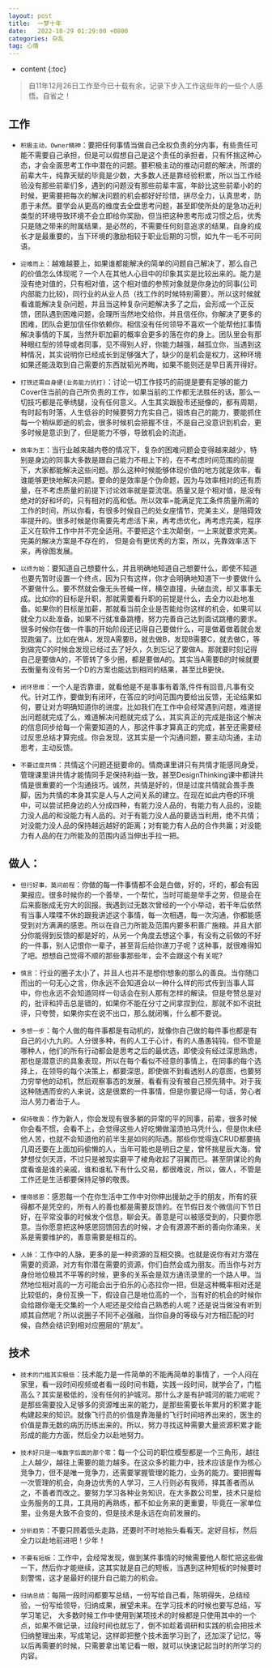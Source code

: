 ```yaml
---
layout: post
title:  一梦十年
date:   2022-10-29 01:29:00 +0800
categories: 杂乱
tag: 心情
---
```


* content
{:toc}


> 自11年12月26日工作至今已十载有余，记录下步入工作这些年的一些个人感悟。自省之！

## 工作

+ `积极主动，Owner精神`：要把任何事情当做自己全权负责的分内事，有些责任可能不需要自己承担，但是可以假想自己是这个责任的承担者，只有怀揣这种心态，才会全面思考工作中潜在的问题。要积极主动的推动问题的解决，所谓的前辈大牛，纯靠天赋的毕竟是少数，大多数人还是靠经验积累，所以当工作经验没有那些前辈们多，遇到的问题没有那些前辈丰富，年龄比这些前辈小的的时候，更需要把每次的解决问题的机会都好好珍惜，拼尽全力，认真思考，防患于未然。要学会从更高的维度去全盘思考问题，甚至即使所处的是急功近利类型的环境导致环境不会立即给你奖励，但当把这种思考形成习惯之后，优秀只是随之带来的附属结果，是必然的，不需要任何刻意追求的结果，自身的成长才是最重要的，当下环境的激励相较于职业后期的习惯，如九牛一毛不可同语。

+ `迎难而上`：越难越要上，如果谁都能解决的简单的问题自己解决了，那么自己的价值怎么体现呢？一个人在其他人心目中的印象其实是比较出来的。能力是没有绝对值的，只有相对值，这个相对值的参照对象就是你身边的同事(公司内部能力比较)，同行业的从业人员（找工作的时候特别需要）。所以这时候就看谁能解决复杂问题，并且当这种复杂问题解决多了之后，会形成一个正反馈，团队遇到困难问题，会理所当然地交给你，并且信任你，你解决了更多的困难，团队会更加信任你依赖你。相信没有任何领导不喜欢一个能帮他扛事情解决事情的下属，当然升职加薪的概率会更多的落在你的身上。团队里会有那种眼红型的领导或者同事，见不得别人好，你能力越强，越孤立你，当遇到这种情况，其实说明你已经成长到足够强大了，缺少的是机会是权力，这种环境如果还能汲取到自己需要的东西就韬光养晦，如果不能则还是早日离开得好。

+ `打铁还需自身硬(业务能力抗打)`：讨论一切工作技巧的前提是要有足够的能力Cover住当前的自己所负责的工作，如果当前的工作都无法胜任的话，那么一切技巧都是花拳绣腿，没有任何意义。人生其实跟股市还挺像的，都有周期，有时起有时落，人生低谷的时候要努力充实自己，锻炼自己的能力，要能抓住每一个稍纵即逝的机会，很多时候机会把握不住，不是自己没意识到机会，更多时候是意识到了，但是能力不够，导致机会的流逝。

+ `效率为王`：当行业越来越内卷的情况下，复杂的困难问题会变得越来越少，特别是身边的同事大多数是跟自己能力不相上下的，在不考虑时间范围的前提下，大家都能解决这些问题。那么这种时候能够体现价值的地方就是效率，看谁能够更快地解决问题。要命的是效率是个伪命题，因为与效率相对的还有质量，在不考虑质量的前提下讨论效率就是耍流氓。质量又是个相对值，是没有绝对的好和坏的，只有相对的高和低。所以效率=能满足完工条件质量所需的工作的时间，所以你看，有很多时候自己的处女座情节，完美主义，是阻碍效率提升的。很多时候是你需要先考虑活下来，再考虑优化，再考虑完美，程序正义在软件工作中并不完全适用。不要把这个主次颠倒，一上来就要求完美。完美的解决方案是不存在的， 但是会有更优秀的方案，所以，先靠效率活下来，再徐图发展。

+ `以终为始`：要知道自己想要什么，并且明确地知道自己想要什么，即使不知道也要先暂时设置一个终点，因为只有这样，你才会明确地知道下一步要做什么不要做什么。要不然就会像无头苍蝇一样，横空直撞，头破血流，却又事事无成。比如你的目标是升职，那就需要看升职的前提是什么，去全力以赴地准备。如果你的目标是加薪，那就看当前企业是否能给你这样的机会，如果可以就全力以赴准备，如果不行就准备跳槽，努力完善自己达到面试跳槽的要求。很多时候你在做一件事的开始阶段还记得自己要做什么，可是做着做着就会发现跑偏了。比如在做A，发现A需要B，就去做B，发现B需要C，就去做C，等到做完C的时候会发现已经过去了好久，久到忘记了要做A。那就要时刻记得自己是要做A的，不管转了多少圈，都是要做A的。其实当A需要B的时候就要去衡量有没有另一个D的方案也能达到相同的结果，甚至比B更快。

+ `闭环思维`：一个人是否靠谱，就看他是不是事事有着落,件件有回音,凡事有交代。针对工作，要做到有闭环，在答应的时间范围内要给出反馈，无论结果如何，要让对方明确知道你的进度。比如我们在工作中会经常遇到问题，难道提出问题就完成了么，难道解决问题就完成了么，其实真正的完成是指这个解决的信息同步给每一个需要知道的人，那这件事才算真正的完成，甚至还需要经过反思总结才算完成。你会发现，这其实是一个沟通问题，要主动沟通，主动思考，主动反馈。

+ `不要过度共情`：共情这个问题还挺要命的。情商课里讲只有共情才能感同身受，管理课里讲共情才能情同手足保持利益一致，甚至DesignThinking课中都讲共情是很重要的一个沟通技巧。诚然，共情是好的，但是过度共情就会畏手畏脚，因为共情的本身其实是人与人之间关系的建立。在现在如此内卷的环境中，可以尝试把身边的人分成四种，有能力没人品的，有能力有人品的，没能力没人品的和没能力有人品的。对于有能力没人品的要适当利用，绝不共情；对没能力没人品的保持越远越好的距离；对有能力有人品的合作共赢；对没能力有人品的在力所能及的范围内适当伸出手拉一把。

## 做人：

+ `但行好事，莫问前程`：你做的每一件事情都不会是白做，好的，坏的，都会有因果报应。很多时候你的一个善举，一个帮忙，当时可能是举手之劳，但是会在后来膨胀成无穷大的回报。我遇到过无数次曾经的一个小举动，若干年后依然有当事人喋喋不休的跟我讲述这个事情，每一次相遇，每一次沟通，你都能感受到对方满满的感恩。所以在自己力所能及范围内要多积善广施粮。并且大部分你能得到反馈的都是好的，从另一个角度去想这个事，有没有之前做的不好的一件事，别人记恨你一辈子，甚至背后给你递刀子呢？这种事，就很难得知了吧。想想自己觉得不顺的那些事那些年，会不会跟这个有关呢?

+ `慎言`：行业的圈子太小了，并且人也并不是想你想象的那么的善良。当你随口而出的一句无心之言，你永远不会知道会以一种什么样的形式传到当事人耳中，你也永远不会知道同样一句话会在别人那有怎样的解读。但是夸赞总是对的，批评和抨击总是错的，如果你不能在分寸之间拿捏到位，那就不如不说批评，只夸赞，如果你实在说不出口，那么就闭嘴，什么都不要说。

+ `多想一步`：每个人做的每件事都是有动机的，就像你自己做的每件事也都是有自己的小九九的。人分很多种，有的人工于心计，有的人愚愚钝钝，但不管是哪种人，他们的所有行动都会是思考之后的最优选，即使没有经过深思熟虑，那也是潜意识的具象表现，所以在每个看似不经意的事情上，在同事的每个选择上，在领导的每个决策上，都要深思，即使做不到看透别人的意图，也要努力穷举他的动机，然后观察事态的发展，看看有没有被自己预先猜中。对于我这种随遇而安的人来说，这是很累的一件事情，但是你要记得一句话，劳心者治人劳力者治于人。

+ `保持敬畏`：作为新人，你会发现有很多躺的异常的平的同事，前辈，很多时候你会看不惯，会看不上，会觉得这些人好吃懒做溜须拍马凭什么，但是你未经他人苦，也就不会知道他的前半生是如何的际遇。那些你觉得连CRUD都要搞几周还要在上面加码偷懒的人，当年可能也是明日之星，曾怀揣星辰大海，曾梦想仗剑天涯，不过只是被现实磨平了棱角收起了羽翼而已。甚至阴谋论的角度看谁是谁的亲戚，谁和谁私下有什么交易，都很难说，所以，做人，不管是工作还是生活都要保持足够的敬畏。

+ `懂得感恩`：感恩每一个在你生活中工作中对你伸出援助之手的朋友，所有的获得都不是凭空的，所有人的善也都是需要反馈的。在节假日发个微信问下节日好，在平常没事的时候发个信息，聊会天。善意是可以被感受到的，只要你愿意。当你愿意把这种感恩回馈回去的时候，才会有源源不断的善向你涌来，关系是需要维护的，善意需要是相互的。

+ `人脉`：工作中的人脉，更多的是一种资源的互相交换。也就是说你有对方潜在需要的资源，对方有你潜在需要的资源，你们自然会成为朋友。而当你与对方身份地位极其不平等的时候，更多的关系会是双方通讯录里的一个路人甲。当然地位相对高的一方可能会出于伯乐的心态拉你一把，但是这种概率相对还是比较低的，身份互换一下，假设自己是地位高的一个，当有好的机会的时候你会给跟你毫无交集的一个人呢还是交给自己熟悉的人呢？还是说当做没有听到顺其自然呢？所以说圈子不同不必强融，当你自身的等级与对方相匹配的时候，自然会结识到相对应圈层的“朋友”。

## 技术

+ `技术的门槛其实极低`：技术能力是一件简单的不能再简单的事情了，一个人闷在家里，看一段时间视频或者看一段时间书籍，实践一段时间，就学会了，门槛高么？其实是极低的，没有任何的护城河。那什么才是有护城河的能力呢呢？是那些需要投入足够多的资源堆出来的能力，是那些需要长年累月的积累才能构建起来的知识。就像飞行员的价值是靠海量的飞行时间培养出来的，医生的价值是靠无数的病历历练出来的。所以，努力寻找这种需要大量资源积累才能形成的能力方面，然后全力以赴地努力。

+ `技术好只是一堆数字后面的那个零`：每一个公司的职位模型都是一个三角形，越往上人越少，越往上需要的能力越多。在这众多的能力中，技术应该是作为核心竞争力，但不是唯一竞争力，还需要掌握管理的能力，业务的能力。要把握每一次管理的机会，向身边优秀的人学习，三人行则必有我师，择其善者而从之，不善者而改之。要努力学习各种业务知识，在大多数公司里，技术只是给业务服务的工具，工具用的再熟练，都不如业务来的更重要，毕竟在一家单位里，业务是大致不会变的，但是技术是永远在向前发展的。

+ `分析趋势`：不要只顾着低头走路，还要时不时地抬头看看天。定好目标，然后全力以赴地前进吧！少年！

+ `不要有短板`：工作中，会经常发现，做到某件事情的时候需要他人帮忙把这些做一下，然后你才能继续，这其实就是自己的短板，当遇到这种短板的时候要时刻警惕，这才是最好的提升自己能力的机会。

+ `归纳总结`：每隔一段时间都要写总结，一份写给自己看，陈明得失，总结经验，一份写给领导，归纳成果，展望未来。在学习技术的时候也要写总结，写学习笔记， 大多数时候工作中使用到某项技术的时候都是只使用其中的一个点，如果不做记录，过段时间也就忘了，倒不如趁着调研和实践的机会把技术归纳整理出来，写成笔记，这样即把整个技术面学习到了，还加深了记忆，等以后再需要的时候，只需要拿出笔记看一眼，就可以快速记起当时的所学习的内容。

